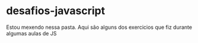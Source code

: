 # desafios-javascript
Estou mexendo nessa pasta.
Aqui são alguns dos exercicios que fiz durante algumas aulas de JS
